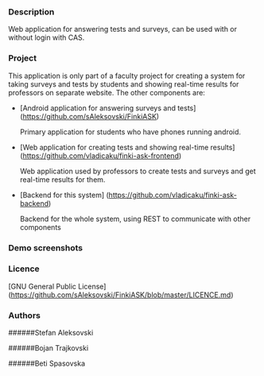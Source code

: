 ### Description
Web application for answering tests and surveys, can be used with or without login with CAS. 

### Project
This application is only part of a faculty project for creating a system for taking surveys and tests by students and showing real-time results for professors on separate website. The other components are:
* [Android application for answering surveys and tests] (https://github.com/sAleksovski/FinkiASK)

  Primary application for students who have phones running android.
  
* [Web application for creating tests and showing real-time results] (https://github.com/vladicaku/finki-ask-frontend)

  Web application used by professors to create tests and surveys and get real-time results for them.
  
* [Backend for this system] (https://github.com/vladicaku/finki-ask-backend)

  Backend for the whole system, using REST to communicate with other components

### Demo screenshots

### Licence
[GNU General Public License] (https://github.com/sAleksovski/FinkiASK/blob/master/LICENCE.md)

### Authors
######Stefan Aleksovski

######Bojan Trajkovski

######Beti Spasovska


